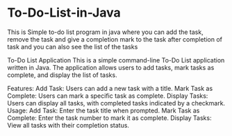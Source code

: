# To-Do-List-in-Java
This is Simple to-do list program in java where you can add the task, remove the task and give a completion mark to the task after completion of task and you can also see the list of the tasks

To-Do List Application
This is a simple command-line To-Do List application written in Java. The application allows users to add tasks, mark tasks as complete, and display the list of tasks.

Features:
Add Task: Users can add a new task with a title.
Mark Task as Complete: Users can mark a specific task as complete.
Display Tasks: Users can display all tasks, with completed tasks indicated by a checkmark.
Usage:
Add Task: Enter the task title when prompted.
Mark Task as Complete: Enter the task number to mark it as complete.
Display Tasks: View all tasks with their completion status.
